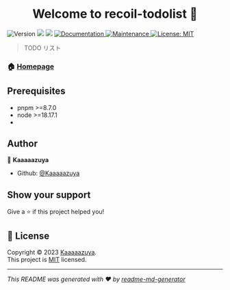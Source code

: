 <h1 align="center">Welcome to recoil-todolist 👋</h1>
<p>
  <img alt="Version" src="https://img.shields.io/badge/version-0.1.0-blue.svg?cacheSeconds=2592000" />
  <img src="https://img.shields.io/badge/pnpm-%3E%3D8.7.0-blue.svg" />
  <img src="https://img.shields.io/badge/node-%3E%3D18.17.1-blue.svg" />
  <a href="https://github.com/Kaaaaazuya/recoil-todolist#readme" target="_blank">
    <img alt="Documentation" src="https://img.shields.io/badge/documentation-yes-brightgreen.svg" />
  </a>
  <a href="https://github.com/Kaaaaazuya/recoil-todolist/graphs/commit-activity" target="_blank">
    <img alt="Maintenance" src="https://img.shields.io/badge/Maintained%3F-yes-green.svg" />
  </a>
  <a href="https://github.com/Kaaaaazuya/recoil-todolist/blob/master/LICENSE" target="_blank">
    <img alt="License: MIT" src="https://img.shields.io/github/license/Kaaaaazuya/recoil-todolist" />
  </a>
</p>

> TODO リスト

### 🏠 [Homepage](https://github.com/Kaaaaazuya/recoil-todolist#readme)

## Prerequisites

- pnpm >=8.7.0
- node >=18.17.1
- 

## Author

👤 **Kaaaaazuya**

* Github: [@Kaaaaazuya](https://github.com/Kaaaaazuya)

## Show your support

Give a ⭐️ if this project helped you!

## 📝 License

Copyright © 2023 [Kaaaaazuya](https://github.com/Kaaaaazuya).<br />
This project is [MIT](https://github.com/Kaaaaazuya/recoil-todolist/blob/master/LICENSE) licensed.

***
_This README was generated with ❤️ by [readme-md-generator](https://github.com/kefranabg/readme-md-generator)_